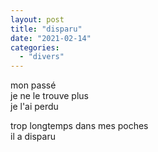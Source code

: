```yaml
---
layout: post
title: "disparu"
date: "2021-02-14"
categories:
  - "divers"
---
```


mon passé  
je ne le trouve plus  
je l'ai perdu  

trop longtemps dans mes poches  
il a disparu  
